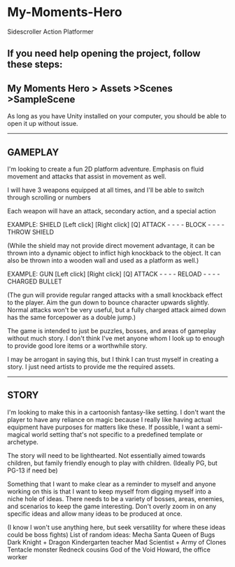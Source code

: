 # My-Moments-Hero
Sidescroller Action Platformer

If you need help opening the project, follow these steps:
------------------------------------------------------------
My Moments Hero
    > Assets
        >Scenes
            >SampleScene
-------------------------------------------------------------
As long as you have Unity installed on your computer, you should be able to open it up without issue.




-----------------------------------------------------------------------------------------------------
GAMEPLAY
-----------------------------------------------------------------------------------------------------


I'm looking to create a fun 2D platform adventure.
Emphasis on fluid movement and attacks that assist in movement as well.

I will have 3 weapons equipped at all times, and I'll be able to switch through scrolling or numbers

Each weapon will have an attack, secondary action, and a special action


EXAMPLE: SHIELD
[Left click]   [Right click] [Q]
ATTACK - - - - BLOCK - - - - THROW SHIELD

(While the shield may not provide direct movement advantage, it can be thrown into a dynamic object to inflict high knockback to the object. It can also be thrown into a wooden wall and used as a platform as well.)

EXAMPLE: GUN
[Left click]   [Right click]  [Q]
ATTACK - - - - RELOAD - - - - CHARGED BULLET

(The gun will provide regular ranged attacks with a small knockback effect to the player. Aim the gun down to bounce character upwards slightly. Normal attacks won't be very useful, but a fully charged attack aimed down has the same forcepower as a double jump.)


The game is intended to just be puzzles, bosses, and areas of gameplay without much story. I don't think I've met anyone whom I look up to enough to provide good lore items or a worthwhile story.

I may be arrogant in saying this, but I think I can trust myself in creating a story. I just need artists to provide me the required assets.




-----------------------------------------------------------------------------------------------------
STORY
-----------------------------------------------------------------------------------------------------

I'm looking to make this in a cartoonish fantasy-like setting.
I don't want the player to have any reliance on magic because I really like having actual equipment have purposes for matters like these.
If possible, I want a semi-magical world setting that's not specific to a predefined template or archetype.

The story will need to be lighthearted. Not essentially aimed towards children, but family friendly enough to play with children. (Ideally PG, but PG-13 if need be)

Something that I want to make clear as a reminder to myself and anyone working on this is that I want to keep myself from digging myself into a niche hole of ideas. There needs to be a variety of bosses, areas, enemies, and scenarios to keep the game interesting. Don't overly zoom in on any specific ideas and allow many ideas to be produced at once.

(I know I won't use anything here, but seek versatility for where these ideas could be boss fights)
List of random ideas:
Mecha Santa
Queen of Bugs
Dark Knight + Dragon
Kindergarten teacher
Mad Scientist + Army of Clones
Tentacle monster
Redneck cousins
God of the Void
Howard, the office worker
